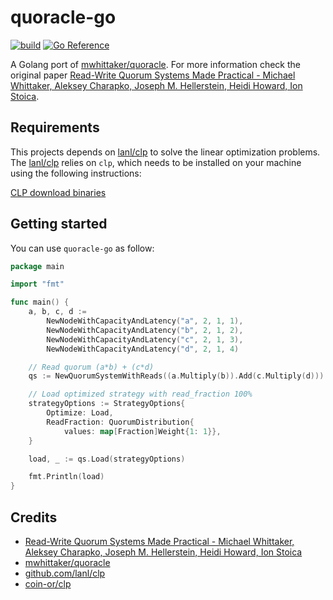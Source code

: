 # quoracle-go

[![build](https://github.com/samueleresca/quoracle-go/actions/workflows/build.yml/badge.svg)](https://github.com/samueleresca/quoracle-go/actions/workflows/build.yml)
[![Go Reference](https://pkg.go.dev/badge/github.com/samueleresca/quoracle-go.svg)](https://pkg.go.dev/github.com/samueleresca/quoracle-go)

A Golang port of [mwhittaker/quoracle](https://github.com/mwhittaker/quoracle).
For more information check the original paper [Read-Write Quorum Systems Made Practical - Michael Whittaker, Aleksey Charapko, Joseph M. Hellerstein, Heidi Howard, Ion Stoica](https://mwhittaker.github.io/publications/quoracle.pdf).

## Requirements

This projects depends on [lanl/clp](https://github.com/lanl/clp) to solve the linear optimization problems.
The [lanl/clp](https://github.com/lanl/clp) relies on `clp`, which needs to be installed on your machine using the following instructions:

[CLP download binaries](https://github.com/coin-or/Clp#binaries)

## Getting started

You can use `quoracle-go` as follow:

```go
package main

import "fmt"

func main() {
	a, b, c, d :=
		NewNodeWithCapacityAndLatency("a", 2, 1, 1),
		NewNodeWithCapacityAndLatency("b", 2, 1, 2),
		NewNodeWithCapacityAndLatency("c", 2, 1, 3),
		NewNodeWithCapacityAndLatency("d", 2, 1, 4)

	// Read quorum (a*b) + (c*d)
	qs := NewQuorumSystemWithReads((a.Multiply(b)).Add(c.Multiply(d)))

	// Load optimized strategy with read_fraction 100%
	strategyOptions := StrategyOptions{
		Optimize: Load,
		ReadFraction: QuorumDistribution{
			values: map[Fraction]Weight{1: 1}},
	}

	load, _ := qs.Load(strategyOptions)

	fmt.Println(load)
}
```


## Credits

- [Read-Write Quorum Systems Made Practical - Michael Whittaker, Aleksey Charapko, Joseph M. Hellerstein, Heidi Howard, Ion Stoica](https://mwhittaker.github.io/publications/quoracle.pdf)
- [mwhittaker/quoracle](https://github.com/mwhittaker/quoracle)
- [github.com/lanl/clp](https://github.com/lanl/clp)
- [coin-or/clp](https://github.com/coin-or/Clp)
